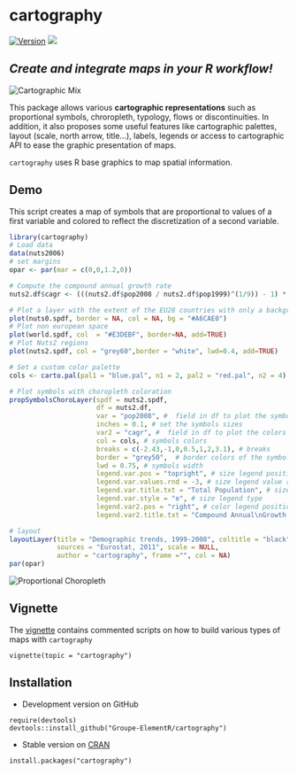 # cartography

[![Version](http://www.r-pkg.org/badges/version/cartography)](https://cran.rstudio.com/web/packages/cartography/)
![](http://cranlogs.r-pkg.org/badges/cartography?color=brightgreen)  


## *Create and integrate maps in your R workflow!*

![Cartographic Mix](http://rgeomatic.hypotheses.org/files/2016/02/cartomix.png)  

This package allows various **cartographic representations** such as proportional 
symbols, chroropleth, typology, flows or discontinuities. In addition, it also 
proposes some useful features like cartographic palettes, layout (scale,
north arrow, title...), labels, legends or access to cartographic API to ease 
the graphic presentation of maps.  

`cartography` uses R base graphics to map spatial information.  


## Demo

This script creates a map of symbols that are proportional to values of a 
first variable and colored to reflect the discretization of a second variable.  

```r
library(cartography)
# Load data
data(nuts2006)
# set margins
opar <- par(mar = c(0,0,1.2,0))

# Compute the compound annual growth rate
nuts2.df$cagr <- (((nuts2.df$pop2008 / nuts2.df$pop1999)^(1/9)) - 1) * 100

# Plot a layer with the extent of the EU28 countries with only a background color
plot(nuts0.spdf, border = NA, col = NA, bg = "#A6CAE0")
# Plot non european space
plot(world.spdf, col  = "#E3DEBF", border=NA, add=TRUE)
# Plot Nuts2 regions
plot(nuts2.spdf, col = "grey60",border = "white", lwd=0.4, add=TRUE)

# Set a custom color palette
cols <- carto.pal(pal1 = "blue.pal", n1 = 2, pal2 = "red.pal", n2 = 4)

# Plot symbols with choropleth coloration
propSymbolsChoroLayer(spdf = nuts2.spdf, 
                      df = nuts2.df, 
                      var = "pop2008", #  field in df to plot the symbols sizes
                      inches = 0.1, # set the symbols sizes
                      var2 = "cagr", #  field in df to plot the colors
                      col = cols, # symbols colors
                      breaks = c(-2.43,-1,0,0.5,1,2,3.1), # breaks
                      border = "grey50",  # border colors of the symbols
                      lwd = 0.75, # symbols width
                      legend.var.pos = "topright", # size legend position
                      legend.var.values.rnd = -3, # size legend value roundinf
                      legend.var.title.txt = "Total Population", # size legend title
                      legend.var.style = "e", # size legend type
                      legend.var2.pos = "right", # color legend position
                      legend.var2.title.txt = "Compound Annual\nGrowth Rate") # legend title

# layout
layoutLayer(title = "Demographic trends, 1999-2008", coltitle = "black",
            sources = "Eurostat, 2011", scale = NULL,
            author = "cartography", frame ="", col = NA)
par(opar)
```
![Proportional Choropleth](http://rgeomatic.hypotheses.org/files/2015/10/propchoro.png)


## Vignette
The [vignette](https://cran.r-project.org/web/packages/cartography/vignettes/cartography.html) 
contains commented scripts on how to build various types of maps with `cartography`
```{r}
vignette(topic = "cartography")
```


## Installation
* Development version on GitHub
```{r}
require(devtools)
devtools::install_github("Groupe-ElementR/cartography")
```

* Stable version on [CRAN](https://cran.r-project.org/web/packages/cartography/)
```{r}
install.packages("cartography")
```






